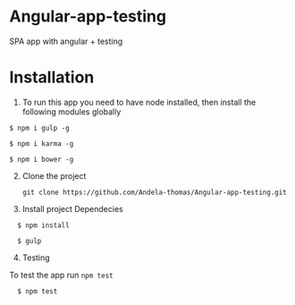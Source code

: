 # Angular-app-testing
SPA app with angular + testing

# Installation
1. To run this app you need to have node installed, then    install the following modules globally

  ```
  $ npm i gulp -g

  $ npm i karma -g

  $ npm i bower -g

  ```

2. Clone the project

     `git clone https://github.com/Andela-thomas/Angular-app-testing.git`

3. Install project Dependecies
  ```
    $ npm install

    $ gulp
  ```

4. Testing

  To test the app run `npm test`
  ```
    $ npm test
  ```
